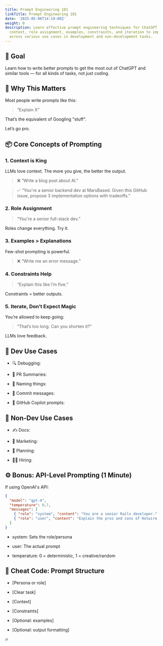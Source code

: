 ```yaml
---
title: Prompt Engineering 101
linkTitle: Prompt Engineering 101
date: '2025-05-06T14:19:00Z'
weight: 0
description: Learn effective prompt engineering techniques for ChatGPT, focusing on
  context, role assignment, examples, constraints, and iteration to improve outputs
  across various use cases in development and non-development tasks.
---
```



## 🎯 Goal

Learn how to write better prompts to get the most out of ChatGPT and similar tools — for all kinds of tasks, not just coding.

<!-- Unsupported block type: divider -->

## 🚀 Why This Matters

Most people write prompts like this:

> “Explain X”

That’s the equivalent of Googling "stuff".

Let’s go pro.

<!-- Unsupported block type: divider -->

## 📦 Core Concepts of Prompting

### 1. Context is King

LLMs love context. The more you give, the better the output.

> ❌ “Write a blog post about AI.”

> ✅ “You're a senior backend dev at MarsBased. Given this GitHub issue, propose 3 implementation options with tradeoffs.”

<!-- Unsupported block type: divider -->

### 2. Role Assignment

> “You're a senior full-stack dev.”

Roles change everything. Try it.

<!-- Unsupported block type: divider -->

### 3. Examples > Explanations

Few-shot prompting is powerful.

> ❌ “Write me an error message.”

<!-- Unsupported block type: divider -->

### 4. Constraints Help

> “Explain this like I’m five.”

Constraints = better outputs.

<!-- Unsupported block type: divider -->

### 5. Iterate, Don’t Expect Magic

You’re allowed to keep going:

> “That’s too long. Can you shorten it?”

LLMs love feedback.

<!-- Unsupported block type: divider -->

## 🔧 Dev Use Cases

- 🔍 Debugging:

- 📄 PR Summaries:

- 🧠 Naming things:

- 📜 Commit messages:

- 🤖 GitHub Copilot prompts:

<!-- Unsupported block type: divider -->

## 💼 Non-Dev Use Cases

- ✍️ Docs:

- 📣 Marketing:

- 📅 Planning:

- 🧑‍🏫 Hiring:

<!-- Unsupported block type: divider -->

## ⚙️ Bonus: API-Level Prompting (1 Minute)

If using OpenAI's API:

```json
{
  "model": "gpt-4",
  "temperature": 0.7,
  "messages": [
    { "role": "system", "content": "You are a senior Rails developer." },
    { "role": "user", "content": "Explain the pros and cons of Hotwire." }
  ]
}

```

- system: Sets the role/persona

- user: The actual prompt

- temperature: 0 = deterministic, 1 = creative/random

## 🎁 Cheat Code: Prompt Structure

- [Persona or role]

- [Clear task]

- [Context]

- [Constraints]

- [Optional: examples]

- [Optional: output formatting]

🔥